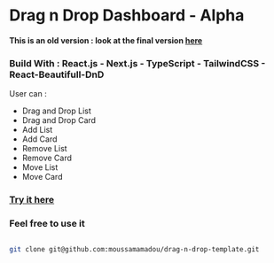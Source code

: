 # Drag n Drop Dashboard - Alpha 

#### This is an old version : look at the final version [here](https://github.com/moussamamadou/drag-n-drop-dashboard)

### Build With : React.js - Next.js - TypeScript - TailwindCSS - React-Beautifull-DnD
        
 User can :  
 - Drag and Drop List 
 - Drag and Drop Card 
 - Add List 
 - Add Card 
 - Remove List 
 - Remove Card 
 - Move List 
 - Move Card
### [Try it here](https://drag-n-drop-template.vercel.app/)

### Feel free to use it

```bash

git clone git@github.com:moussamamadou/drag-n-drop-template.git

```
